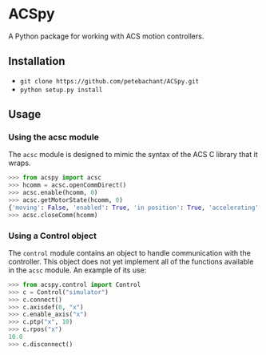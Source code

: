 ACSpy
=====

A Python package for working with ACS motion controllers.

Installation
------------
  - `git clone https://github.com/petebachant/ACSpy.git`
  - `python setup.py install`

Usage
-----
### Using the acsc module
The `acsc` module is designed to mimic the syntax of the ACS C library that it wraps. 

```python
>>> from acspy import acsc
>>> hcomm = acsc.openCommDirect()
>>> acsc.enable(hcomm, 0)
>>> acsc.getMotorState(hcomm, 0)
{'moving': False, 'enabled': True, 'in position': True, 'accelerating': False}
>>> acsc.closeComm(hcomm)
```

### Using a Control object
The `control` module contains an object to handle communication with the controller.
This object does not yet implement all of the functions available in the `acsc` module.
An example of its use:

```python
>>> from acspy.control import Control
>>> c = Control("simulator")
>>> c.connect()
>>> c.axisdef(0, "x")
>>> c.enable_axis("x")
>>> c.ptp("x", 10)
>>> c.rpos("x")
10.0
>>> c.disconnect()
```